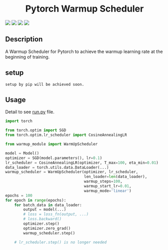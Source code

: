 # <center>Pytorch Warmup Scheduler</center>

[![](https://img.shields.io/badge/developed-100%25-red.svg)]()
[![](https://img.shields.io/badge/license-MIT-black.svg)](https://choosealicense.com/licenses/mit/)
[![](https://img.shields.io/badge/version-v1.0.0-blue.svg)]()
[![](https://img.shields.io/badge/Author-LEFTeyes-pink.svg)](https://github.com/LEFTeyex)

## Description

A Warmup Scheduler for Pytorch to achieve the warmup learning rate at the beginning of training.

## setup

```
setup by pip will be achieved soon.
```

## Usage

Detail to see [run.py](run.py) file.

```python
import torch

from torch.optim import SGD
from torch.optim.lr_scheduler import CosineAnnealingLR

from warmup_module import WarmUpScheduler

model = Model()
optimizer = SGD(model.parameters(), lr=0.1)
lr_scheduler = CosineAnnealingLR(optimizer, T_max=100, eta_min=0.01)
data_loader = torch.utils.data.DataLoader(...)
warmup_scheduler = WarmUpScheduler(optimizer, lr_scheduler,
                                   len_loader=len(data_loader),
                                   warmup_steps=100,
                                   warmup_start_lr=0.01,
                                   warmup_mode='linear')
epochs = 100
for epoch in range(epochs):
    for batch_data in data_loader:
        output = model(...)
        # loss = loss_fn(output, ...)
        # loss.backward()
        optimizer.step()
        optimizer.zero_grad()
        warmup_scheduler.step()

    # lr_scheduler.step() is no longer needed
```